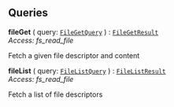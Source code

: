 

## Queries





  
<article>

**fileGet** ( query: [`FileGetQuery`](#query) ) : [`FileGetResult`](#result) <br/> *Access: fs_read_file* 

Fetch a given file descriptor and content

</article>
<article>

**fileList** ( query: [`FileListQuery`](#query) ) : [`FileListResult`](#result) <br/> *Access: fs_read_file* 

Fetch a list of file descriptors

</article>

